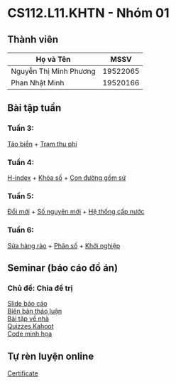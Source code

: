 # CS112.L11.KHTN - Nhóm 01
## Thành viên
| Họ và Tên              | MSSV     |
|------------------------|----------|
| Nguyễn Thị Minh Phương | 19522065 |
| Phan Nhật Minh         | 19520166 |
## Bài tập tuần
### Tuần 3:

<a href="https://github.com/irissphan/CS112.L21.KHTN/blob/main/Bai-tap-tuan/week03/docs/TaoBien.ipynb">
  Tảo biển</a> + <a href="https://github.com/irissphan/CS112.L21.KHTN/blob/main/Bai-tap-tuan/week03/docs/TramThuPhi.ipynb ">
  Trạm thu phí</a>

### Tuần 4:
<a href="https://github.com/irissphan/CS112.L21.KHTN/blob/main/Bai-tap-tuan/week04/docs/H_index.ipynb">
  H-index</a> + <a href="https://github.com/irissphan/CS112.L21.KHTN/blob/main/Bai-tap-tuan/week04/docs/khoaSo.ipynb">
  Khóa số</a> + <a href="https://github.com/irissphan/CS112.L21.KHTN/blob/main/Bai-tap-tuan/week04/docs/conDuongGomSu.ipynb">
  Con đường gốm sứ</a>

### Tuần 5:
<a href="https://github.com/irissphan/CS112.L21.KHTN/blob/main/Bai-tap-tuan/week05/docs/doiMoi.ipynb">Đổi mới</a> + <a href="https://github.com/irissphan/CS112.L21.KHTN/blob/main/Bai-tap-tuan/week05/docs/soNguyenMoi.ipynb">
 Số nguyên mới</a> + <a href="https://github.com/irissphan/CS112.L21.KHTN/blob/main/Bai-tap-tuan/week05/docs/heThongCapNuoc.ipynb">
  Hệ thống cấp nước</a>

### Tuần 6:

<a href="https://github.com/irissphan/CS112.L21.KHTN/blob/main/Bai-tap-tuan/week06/docs/suaHangRao.ipynb"> Sửa hàng rào</a> + <a href="https://github.com/irissphan/CS112.L21.KHTN/blob/main/Bai-tap-tuan/week06/docs/phanSo.ipynb">
  Phân số</a> + <a href="https://github.com/irissphan/CS112.L21.KHTN/blob/main/Bai-tap-tuan/week06/docs/khoiNghiep.ipynb">
Khởi nghiệp</a>

## Seminar (báo cáo đồ án)
### Chủ đề: Chia để trị
<a href="https://github.com/irissphan/CS112.L21.KHTN/blob/main/%5BSeminar%5D%20Divide-and-Conquer/Slide-b%C3%A1o-c%C3%A1o.pdf">
Slide báo cáo</a>

<br>

<a href="https://github.com/irissphan/CS112.L21.KHTN/blob/main/%5BSeminar%5D%20Divide-and-Conquer/Bi%C3%AAn-b%E1%BA%A3n-th%E1%BA%A3o-lu%E1%BA%ADn.pdf">
Biên bản thảo luận</a>

<br>

<a href="https://github.com/irissphan/CS112.L21.KHTN/blob/main/%5BSeminar%5D%20Divide-and-Conquer/B%C3%A0i-t%E1%BA%ADp-v%E1%BB%81-nh%C3%A0.pdf">
Bài tập về nhà</a>

<br>

<a href="https://github.com/irissphan/CS112.L21.KHTN/blob/main/%5BSeminar%5D%20Divide-and-Conquer/Quizzes-Kahoot.pdf">
Quizzes Kahoot</a>

<br>

<a href="https://github.com/irissphan/CS112.L21.KHTN/blob/main/%5BSeminar%5D%20Divide-and-Conquer/Code-minh-h%E1%BB%8Da.ipynb">
Code minh họa</a>

## Tự rèn luyện online

<a href="https://github.com/irissphan/CS112.L21.KHTN/tree/main/Tu-luyen-online">
Certificate</a>